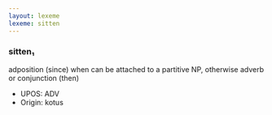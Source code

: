 ```yaml
---
layout: lexeme
lexeme: sitten
---
```


###  sitten₁

adposition (since) when can be attached to a partitive NP, otherwise adverb or conjunction (then)
* UPOS:  ADV
* Origin:  kotus

